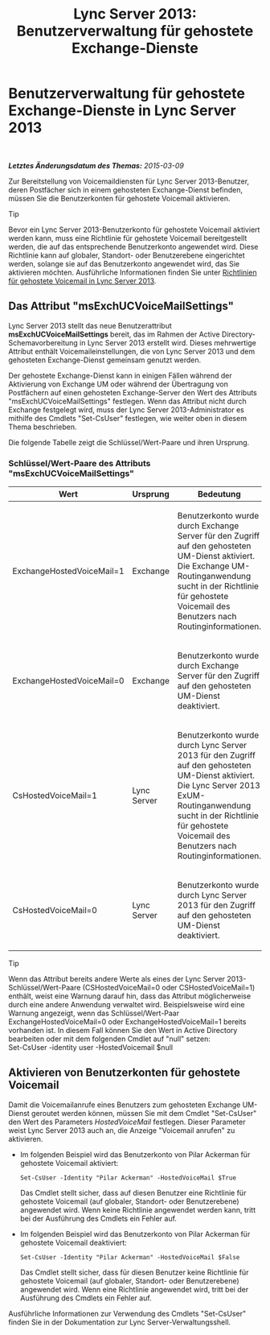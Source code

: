 ﻿---
title: 'Lync Server 2013: Benutzerverwaltung für gehostete Exchange-Dienste'
TOCTitle: Benutzerverwaltung für gehostete Exchange-Dienste
ms:assetid: e8723af5-0604-4d7d-bad2-463a9832efb4
ms:mtpsurl: https://technet.microsoft.com/de-de/library/Gg399037(v=OCS.15)
ms:contentKeyID: 49295756
ms.date: 05/19/2016
mtps_version: v=OCS.15
ms.translationtype: HT
---

# Benutzerverwaltung für gehostete Exchange-Dienste in Lync Server 2013

 

_**Letztes Änderungsdatum des Themas:** 2015-03-09_

Zur Bereitstellung von Voicemaildiensten für Lync Server 2013-Benutzer, deren Postfächer sich in einem gehosteten Exchange-Dienst befinden, müssen Sie die Benutzerkonten für gehostete Voicemail aktivieren.


> [!TIP]
> Bevor ein Lync Server 2013-Benutzerkonto für gehostete Voicemail aktiviert werden kann, muss eine Richtlinie für gehostete Voicemail bereitgestellt werden, die auf das entsprechende Benutzerkonto angewendet wird. Diese Richtlinie kann auf globaler, Standort- oder Benutzerebene eingerichtet werden, solange sie auf das Benutzerkonto angewendet wird, das Sie aktivieren möchten. Ausführliche Informationen finden Sie unter <A href="lync-server-2013-hosted-voice-mail-policies.md">Richtlinien für gehostete Voicemail in Lync Server 2013</A>.



## Das Attribut "msExchUCVoiceMailSettings"

Lync Server 2013 stellt das neue Benutzerattribut **msExchUCVoiceMailSettings** bereit, das im Rahmen der Active Directory-Schemavorbereitung in Lync Server 2013 erstellt wird. Dieses mehrwertige Attribut enthält Voicemaileinstellungen, die von Lync Server 2013 und dem gehosteten Exchange-Dienst gemeinsam genutzt werden.

Der gehostete Exchange-Dienst kann in einigen Fällen während der Aktivierung von Exchange UM oder während der Übertragung von Postfächern auf einen gehosteten Exchange-Server den Wert des Attributs "msExchUCVoiceMailSettings" festlegen. Wenn das Attribut nicht durch Exchange festgelegt wird, muss der Lync Server 2013-Administrator es mithilfe des Cmdlets "Set-CsUser" festlegen, wie weiter oben in diesem Thema beschrieben.

Die folgende Tabelle zeigt die Schlüssel/Wert-Paare und ihren Ursprung.

### Schlüssel/Wert-Paare des Attributs "msExchUCVoiceMailSettings"

<table>
<colgroup>
<col style="width: 33%" />
<col style="width: 33%" />
<col style="width: 33%" />
</colgroup>
<thead>
<tr class="header">
<th>Wert</th>
<th>Ursprung</th>
<th>Bedeutung</th>
</tr>
</thead>
<tbody>
<tr class="odd">
<td><p>ExchangeHostedVoiceMail=1</p></td>
<td><p>Exchange</p></td>
<td><p>Benutzerkonto wurde durch Exchange Server für den Zugriff auf den gehosteten UM-Dienst aktiviert. Die Exchange UM-Routinganwendung sucht in der Richtlinie für gehostete Voicemail des Benutzers nach Routinginformationen.</p></td>
</tr>
<tr class="even">
<td><p>ExchangeHostedVoiceMail=0</p></td>
<td><p>Exchange</p></td>
<td><p>Benutzerkonto wurde durch Exchange Server für den Zugriff auf den gehosteten UM-Dienst deaktiviert.</p></td>
</tr>
<tr class="odd">
<td><p>CsHostedVoiceMail=1</p></td>
<td><p>Lync Server</p></td>
<td><p>Benutzerkonto wurde durch Lync Server 2013 für den Zugriff auf den gehosteten UM-Dienst aktiviert. Die Lync Server 2013 ExUM-Routinganwendung sucht in der Richtlinie für gehostete Voicemail des Benutzers nach Routinginformationen.</p></td>
</tr>
<tr class="even">
<td><p>CsHostedVoiceMail=0</p></td>
<td><p>Lync Server</p></td>
<td><p>Benutzerkonto wurde durch Lync Server 2013 für den Zugriff auf den gehosteten UM-Dienst deaktiviert.</p></td>
</tr>
</tbody>
</table>



> [!TIP]
> Wenn das Attribut bereits andere Werte als eines der Lync Server 2013-Schlüssel/Wert-Paare (CSHostedVoiceMail=0 oder CSHostedVoiceMail=1) enthält, weist eine Warnung darauf hin, dass das Attribut möglicherweise durch eine andere Anwendung verwaltet wird. Beispielsweise wird eine Warnung angezeigt, wenn das Schlüssel/Wert-Paar ExchangeHostedVoiceMail=0 oder ExchangeHostedVoiceMail=1 bereits vorhanden ist. In diesem Fall können Sie den Wert in Active Directory bearbeiten oder mit dem folgenden Cmdlet auf "null" setzen:<BR>Set-CsUser -identity user -HostedVoicemail $null



## Aktivieren von Benutzerkonten für gehostete Voicemail

Damit die Voicemailanrufe eines Benutzers zum gehosteten Exchange UM-Dienst geroutet werden können, müssen Sie mit dem Cmdlet "Set-CsUser" den Wert des Parameters *HostedVoiceMail* festlegen. Dieser Parameter weist Lync Server 2013 auch an, die Anzeige "Voicemail anrufen" zu aktivieren.

  - Im folgenden Beispiel wird das Benutzerkonto von Pilar Ackerman für gehostete Voicemail aktiviert:
    
        Set-CsUser -Identity "Pilar Ackerman" -HostedVoiceMail $True
    
    Das Cmdlet stellt sicher, dass auf diesen Benutzer eine Richtlinie für gehostete Voicemail (auf globaler, Standort- oder Benutzerebene) angewendet wird. Wenn keine Richtlinie angewendet werden kann, tritt bei der Ausführung des Cmdlets ein Fehler auf.

  - Im folgenden Beispiel wird das Benutzerkonto von Pilar Ackerman für gehostete Voicemail deaktiviert:
    
        Set-CsUser -Identity "Pilar Ackerman" -HostedVoiceMail $False
    
    Das Cmdlet stellt sicher, dass für diesen Benutzer keine Richtlinie für gehostete Voicemail (auf globaler, Standort- oder Benutzerebene) angewendet wird. Wenn eine Richtlinie angewendet wird, tritt bei der Ausführung des Cmdlets ein Fehler auf.

Ausführliche Informationen zur Verwendung des Cmdlets "Set-CsUser" finden Sie in der Dokumentation zur Lync Server-Verwaltungsshell.

